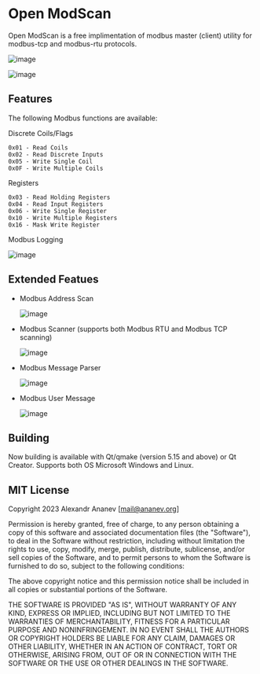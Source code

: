 # Open ModScan
Open ModScan is a free implimentation of modbus master (client) utility for modbus-tcp and modbus-rtu protocols.

![image](https://github.com/sanny32/OpenModScan/assets/13627951/aa912ece-4b76-44b4-9523-5b0b0156a64b)


![image](https://github.com/sanny32/OpenModScan/assets/13627951/77bee5d8-09a8-4845-8d64-02b7bf3cf592)


## Features

The following Modbus functions are available:

Discrete Coils/Flags

    0x01 - Read Coils
    0x02 - Read Discrete Inputs
    0x05 - Write Single Coil
    0x0F - Write Multiple Coils

Registers

    0x03 - Read Holding Registers
    0x04 - Read Input Registers
    0x06 - Write Single Register
    0x10 - Write Multiple Registers
    0x16 - Mask Write Register

Modbus Logging

![image](https://github.com/sanny32/OpenModScan/assets/13627951/de14b977-08ba-460c-814c-7affd0d88f91)

    
## Extended Featues
- Modbus Address Scan
  
  ![image](https://github.com/sanny32/OpenModScan/assets/13627951/8989fbde-09f1-435c-a9a7-31e27a0ec576)

- Modbus Scanner (supports both Modbus RTU and Modbus TCP scanning)
  
  ![image](https://github.com/sanny32/OpenModScan/assets/13627951/056de3b1-026b-498b-914c-4d1e565067bb)

- Modbus Message Parser

  ![image](https://github.com/sanny32/OpenModScan/assets/13627951/86a82340-015e-4ee9-a483-b5ab83527cc1)

- Modbus User Message
  
  ![image](https://github.com/sanny32/OpenModScan/assets/13627951/5ee959a2-9c5c-4ffe-8056-d6205e3b5aa3)

## Building
  Now building is available with Qt/qmake (version 5.15 and above) or Qt Creator. Supports both OS Microsoft Windows and Linux.
  
## MIT License
Copyright 2023 Alexandr Ananev [mail@ananev.org]

Permission is hereby granted, free of charge, to any person obtaining a copy of this software and associated documentation files (the "Software"), to deal in the Software without restriction, including without limitation the rights to use, copy, modify, merge, publish, distribute, sublicense, and/or sell copies of the Software, and to permit persons to whom the Software is furnished to do so, subject to the following conditions:

The above copyright notice and this permission notice shall be included in all copies or substantial portions of the Software.

THE SOFTWARE IS PROVIDED "AS IS", WITHOUT WARRANTY OF ANY KIND, EXPRESS OR IMPLIED, INCLUDING BUT NOT LIMITED TO THE WARRANTIES OF MERCHANTABILITY, FITNESS FOR A PARTICULAR PURPOSE AND NONINFRINGEMENT. IN NO EVENT SHALL THE AUTHORS OR COPYRIGHT HOLDERS BE LIABLE FOR ANY CLAIM, DAMAGES OR OTHER LIABILITY, WHETHER IN AN ACTION OF CONTRACT, TORT OR OTHERWISE, ARISING FROM, OUT OF OR IN CONNECTION WITH THE SOFTWARE OR THE USE OR OTHER DEALINGS IN THE SOFTWARE.

